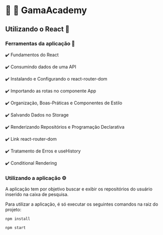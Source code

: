 # :green_heart: :rocket: GamaAcademy 

## Utilizando o React  :pushpin: 
 
### Ferramentas da aplicação :toolbox:
 
:heavy_check_mark: Fundamentos do React

:heavy_check_mark: Consumindo dados de uma API

:heavy_check_mark: Instalando e Configurando o react-router-dom

:heavy_check_mark: Importando as rotas no componente App

:heavy_check_mark: Organização, Boas-Práticas e Componentes de Estilo

:heavy_check_mark: Salvando Dados no Storage

:heavy_check_mark: Renderizando Repositórios e Programação Declarativa

:heavy_check_mark: Link react-router-dom

:heavy_check_mark: Tratamento de Erros e useHistory

:heavy_check_mark: Conditional Rendering

### Utilizando a aplicação :gear:

A aplicação tem por objetivo buscar e exibir os repositórios do usuário inserido na caixa de pesquisa.

Para utilizar a aplicação, é só executar os seguintes comandos na raiz do projeto:

`npm install`

`npm start`




